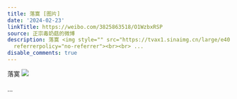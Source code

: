 ```yaml
---
title: 落寞 [图片]
date: '2024-02-23'
linkTitle: https://weibo.com/3825863518/O1WzbxRSP
source: 正宗毒奶菇的微博
description: 落寞 <img style="" src="https://tvax1.sinaimg.cn/large/e40a0b5ely1hn3jghhyauj22c0340qv6.jpg"
  referrerpolicy="no-referrer"><br><br> ...
disable_comments: true
---
```

落寞 <img style="" src="https://tvax1.sinaimg.cn/large/e40a0b5ely1hn3jghhyauj22c0340qv6.jpg" referrerpolicy="no-referrer"><br><br> ...